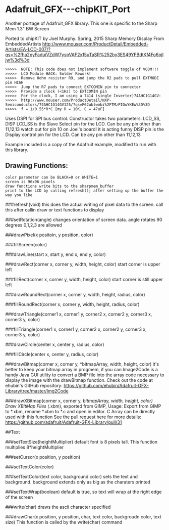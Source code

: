 # Adafruit_GFX---chipKIT_Port
Another portage of Adafruit_GFX library. This one is specific to the Sharp Mem 1.3" BW Screen

Ported to chipKIT by Joel Murphy. Spring, 2015
    Sharp Memory Display From EmbeddedArtists
    http://www.mouser.com/ProductDetail/Embedded-Artists/EA-LCD-007/?qs=%2fha2pyFaduiVZdW7yspVAF2x15uTaSR%252by3ES49YFBdtKf4Fo6ojIjw%3d%3d

    >>>>>  NOTE: This code does not implement software toggle of VCOM!!!
    >>>>>  LCD Module HACK: Solder Rework! 
    >>>>>  Remove 0ohm resistor R9, and jump the R2 pads to pull EXTMODE pin HIGH
    >>>>>  Jump the R7 pads to connect EXTCOMIN pin to connecter
    >>>>>  Provide a clock (<1Hz) to EXTCOMIN pin
    >>>>>  For the clock, I am using a 7414 (single Inverter)74AHC1G14GV:
    >>>>>  http://www.mouser.com/ProductDetail/NXP-Semiconductors/74AHC1G14GV125/?qs=P62ublwmbi%2FTMzPIGwYKEw%3D%3D
    >>>>>  f = 1/0.55*R*C [my R = 10K, C = 47uF]

Uses DSPI for SPI bus control.
Constructor takes two parameters: LCD_SS, DISP
  LCD_SS is the Slave Select pin for the LCD. Can be any pin other than 11,12,13
    watch out for pin 10 on Joel's board! it is acting funny
  DISP pin is the Display control pin for the LCD. Can be any pin other than 11,12,13
  
Example included is a copy of the Adafruit example, modified to run with this library.

## Drawing Functions:
    color parameter can be BLACK=0 or WHITE=1
    screen is 96x96 pixels
    draw functions write bits to the sharpmem_buffer
    print to the LCD by calling refresh(); after setting up the buffer the way you like
    
###refresh(void)
this does the actual writing of pixel data to the screen. call this after callin draw or text functions to display

###setRotation(angle)
changes orientation of screen data. angle rotates 90 degrees 0,1,2,3 are allowed

###drawPixel(x positoin, y position, color)

###fillScreen(color)

###drawLine(start x, start y, end x, end y, color)

###drawRect(corner x, corner y, width, height, color)
start corner is upper left

###fillRect(corner x, corner y, width, height, color)
start corner is still upper left

###drawRoundRect(corner x, corner y, width, height, radius, color)

###fillRoundRect(corner x, corner y, width, height, radius, color)

###drawTriangle(corner1 x, corner1 y, corner2 x, corner2 y, corner3 x, corner3 y, color)

###fillTriangle(corner1 x, corner1 y, corner2 x, corner2 y, corner3 x, corner3 y, color)

###drawCircle(center x, center y, radius, color)

###fillCircle(center x, center y, radius, color)

###drawBitmap(corner x, corner y, *bitmapArray, width, height, color)
it's better to keep your bitmap array in progmem, if you can
Image2Code is a handy Java GUI utility to convert a BMP file into the array code necessary to display the image with the drawBitmap function.  Check out the code at ehubin's GitHub repository:
     https://github.com/ehubin/Adafruit-GFX-Library/tree/master/Img2Code

###drawXBitmap(corner x, corner y, *bitmapArray, width, height, color)
Draw XBitMap Files (*.xbm), exported from GIMP,
Usage: Export from GIMP to *.xbm, rename *.xbm to *.c and open in editor.
C Array can be directly used with this function
See the pull request here for more details:
     https://github.com/adafruit/Adafruit-GFX-Library/pull/31
     
##Text

###setTextSize(heightMultiplier)
default font is 8 pixels tall. This function multiplies 8*heightMultiplier

###setCursor(x position, y position)

###setTextColor(color)

###setTextColor(text color, background color)
sets the text and background. background extends only as big as the charaters printed

###setTextWrap(boolean)
default is true, so text will wrap at the right edge of the screen

###write(char)
draws the ascii character specified

###drawChar(x position, y position, char, text color, backgroudn color, text size)
This function is called by the write(char) command

